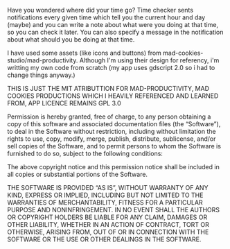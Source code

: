 Have you wondered where did your time go? Time checker sents notifications every given time
which tell you the current hour and day (maybe) and you can write a note about what were you
doing at that time, so you can check it later. You can also specify a message in the notification
about what should you be doing at that time.

I have used some assets (like icons and buttons) from mad-cookies-studio/mad-productivity.
Although I'm using their design for referency, i'm writting my own code from scratch 
(my app uses gdscript 2.0 so i had to change things anyway.)

THIS IS JUST THE MIT ATRIBUTTION FOR MAD-PRODUCTIVITY, MAD COOKIES PRODUCTIONS WHICH I HEAVILY REFERENCED AND LEARNED FROM, APP LICENCE REMAINS GPL 3.0

Permission is hereby granted, free of charge, to any person obtaining a copy of this software and associated documentation files (the “Software”), to deal in the Software without restriction, including without limitation the rights to use, copy, modify, merge, publish, distribute, sublicense, and/or sell copies of the Software, and to permit persons to whom the Software is furnished to do so, subject to the following conditions:

The above copyright notice and this permission notice shall be included in all copies or substantial portions of the Software.

THE SOFTWARE IS PROVIDED “AS IS”, WITHOUT WARRANTY OF ANY KIND, EXPRESS OR IMPLIED, INCLUDING BUT NOT LIMITED TO THE WARRANTIES OF MERCHANTABILITY, FITNESS FOR A PARTICULAR PURPOSE AND NONINFRINGEMENT. IN NO EVENT SHALL THE AUTHORS OR COPYRIGHT HOLDERS BE LIABLE FOR ANY CLAIM, DAMAGES OR OTHER LIABILITY, WHETHER IN AN ACTION OF CONTRACT, TORT OR OTHERWISE, ARISING FROM, OUT OF OR IN CONNECTION WITH THE SOFTWARE OR THE USE OR OTHER DEALINGS IN THE SOFTWARE.
